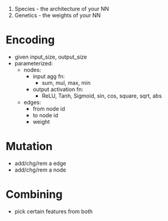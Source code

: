 1. Species - the architecture of your NN
2. Genetics - the weights of your NN

# Encoding

- given input_size, output_size
- parameterized:
  - nodes:
    - input agg fn:
      - sum, mul, max, min
    - output activation fn:
      - ReLU, Tanh, Sigmoid, sin, cos, square, sqrt, abs
  - edges:
    - from node id
    - to node id
    - weight

# Mutation

- add/chg/rem a edge
- add/chg/rem a node

# Combining

- pick certain features from both
